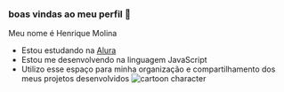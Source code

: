 ### boas vindas ao meu perfil 💙
Meu nome é Henrique Molina 
- Estou estudando na [Alura](https://www.alura.com.br)
- Estou me desenvolvendo na linguagem JavaScript
- Utilizo esse espaço para minha organização e compartilhamento dos meus projetos desenvolvidos
![cartoon character](https://media1.tenor.com/m/opEBWw0uddoAAAAC/umm.gif)
